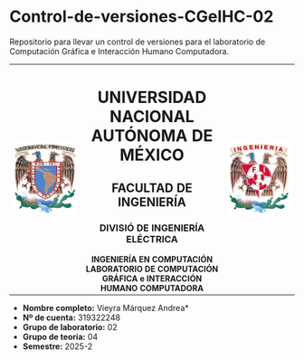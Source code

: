 # Control-de-versiones-CGeIHC-02
Repositorio para llevar un control de versiones para el laboratorio de Computación Gráfica e Interacción Humano Computadora.

  <table width="100%">
  <tr>
    <td align="left" width="25%">
      <img src="https://github.com/Andrea-Vieyra/Control-de-versiones-CGeIHC-02/blob/main/Escudo_UNAM.jpg" alt="Escudo UNAM" width="150">
    </td>
    <td align="center" width="50%">
      <h1>UNIVERSIDAD NACIONAL AUTÓNOMA DE MÉXICO</h1>
      <h2>FACULTAD DE INGENIERÍA</H2>
      <h3>DIVISIÓ DE INGENIERÍA ELÉCTRICA</h3>
      <strong>INGENIERÍA EN COMPUTACIÓN</strong><br>
      <strong>LABORATORIO DE COMPUTACIÓN GRÁFICA e INTERACCIÓN HUMANO COMPUTADORA</strong>
    </td>
    <td align="right" width="25%">
      <img src="https://github.com/Andrea-Vieyra/Control-de-versiones-CGeIHC-02/blob/main/Escudo_FI.jpg" alt="Escudo FI" width="150">
    </td>
  </tr>
  </table>

- **Nombre completo:** Vieyra Márquez Andrea*
- **Nº de cuenta:** 319322248
- **Grupo de laboratorio:** 02
- **Grupo de teoría:** 04
- **Semestre:** 2025-2
  
